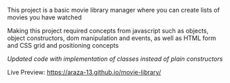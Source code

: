 This project is a basic movie library manager where you can create lists of movies you have watched

Making this project required concepts from javascript such as objects, object constructors, dom manipulation and events, as well as HTML form and CSS grid and positioning concepts

*Updated code with implementation of classes instead of plain constructors*

Live Preview: https://araza-13.github.io/movie-library/
